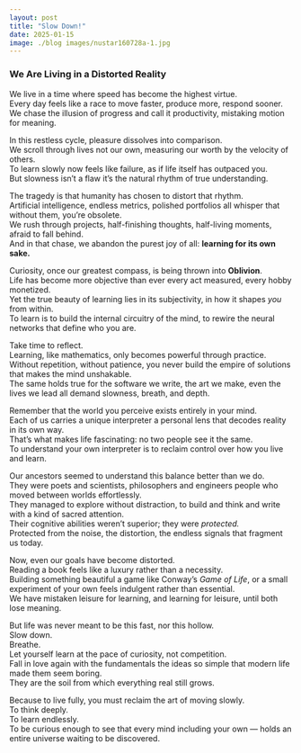 ```yaml
---
layout: post
title: "Slow Down!"
date: 2025-01-15
image: ./blog images/nustar160728a-1.jpg
---
```





### We Are Living in a Distorted Reality

We live in a time where speed has become the highest virtue.  
Every day feels like a race to move faster, produce more, respond sooner.  
We chase the illusion of progress and call it productivity, mistaking motion for meaning.  

In this restless cycle, pleasure dissolves into comparison.  
We scroll through lives not our own, measuring our worth by the velocity of others.  
To learn slowly now feels like failure, as if life itself has outpaced you.  
But slowness isn’t a flaw it’s the natural rhythm of true understanding.  

The tragedy is that humanity has chosen to distort that rhythm.  
Artificial intelligence, endless metrics, polished portfolios all whisper that without them, you’re obsolete.  
We rush through projects, half-finishing thoughts, half-living moments, afraid to fall behind.  
And in that chase, we abandon the purest joy of all: **learning for its own sake.**

Curiosity, once our greatest compass, is being thrown into **Oblivion**.  
Life has become more objective than ever every act measured, every hobby monetized.  
Yet the true beauty of learning lies in its subjectivity, in how it shapes *you* from within.  
To learn is to build the internal circuitry of the mind, to rewire the neural networks that define who you are.

Take time to reflect.  
Learning, like mathematics, only becomes powerful through practice.  
Without repetition, without patience, you never build the empire of solutions that makes the mind unshakable.  
The same holds true for the software we write, the art we make, even the lives we lead all demand slowness, breath, and depth.

Remember that the world you perceive exists entirely in your mind.  
Each of us carries a unique interpreter a personal lens that decodes reality in its own way.  
That’s what makes life fascinating: no two people see it the same.  
To understand your own interpreter is to reclaim control over how you live and learn.

Our ancestors seemed to understand this balance better than we do.  
They were poets and scientists, philosophers and engineers people who moved between worlds effortlessly.  
They managed to explore without distraction, to build and think and write with a kind of sacred attention.  
Their cognitive abilities weren’t superior; they were *protected.*  
Protected from the noise, the distortion, the endless signals that fragment us today.

Now, even our goals have become distorted.  
Reading a book feels like a luxury rather than a necessity.  
Building something beautiful a game like Conway’s *Game of Life*, or a small experiment of your own feels indulgent rather than essential.  
We have mistaken leisure for learning, and learning for leisure, until both lose meaning.

But life was never meant to be this fast, nor this hollow.  
Slow down.  
Breathe.  
Let yourself learn at the pace of curiosity, not competition.  
Fall in love again with the fundamentals the ideas so simple that modern life made them seem boring.  
They are the soil from which everything real still grows.

Because to live fully, you must reclaim the art of moving slowly.  
To think deeply.  
To learn endlessly.  
To be curious enough to see that every mind including your own — holds an entire universe waiting to be discovered.

